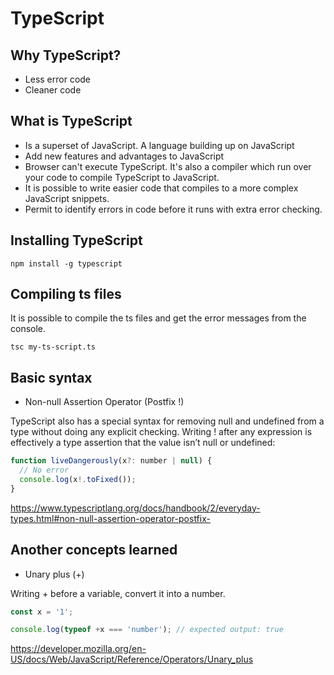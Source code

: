 # TypeScript

## Why TypeScript?

- Less error code
- Cleaner code

## What is TypeScript

- Is a superset of JavaScript. A language building up on JavaScript
- Add new features and advantages to JavaScript
- Browser can't execute TypeScript. It's also a compiler which run over your code to compile TypeScript to JavaScript.
- It is possible to write easier code that compiles to a more complex JavaScript snippets.
- Permit to identify errors in code before it runs with extra error checking.

## Installing TypeScript

```console
npm install -g typescript
```

## Compiling ts files

It is possible to compile the ts files and get the error messages from the console.

```console
tsc my-ts-script.ts
```

## Basic syntax

- Non-null Assertion Operator (Postfix !)

TypeScript also has a special syntax for removing null and undefined from a type without doing any explicit checking. Writing ! after any expression is effectively a type assertion that the value isn’t null or undefined:

```js
function liveDangerously(x?: number | null) {
  // No error
  console.log(x!.toFixed());
}
```

<https://www.typescriptlang.org/docs/handbook/2/everyday-types.html#non-null-assertion-operator-postfix->

## Another concepts learned

- Unary plus (+)

Writing + before a variable, convert it into a number.

```js
const x = '1';

console.log(typeof +x === 'number'); // expected output: true
```

<https://developer.mozilla.org/en-US/docs/Web/JavaScript/Reference/Operators/Unary_plus>

